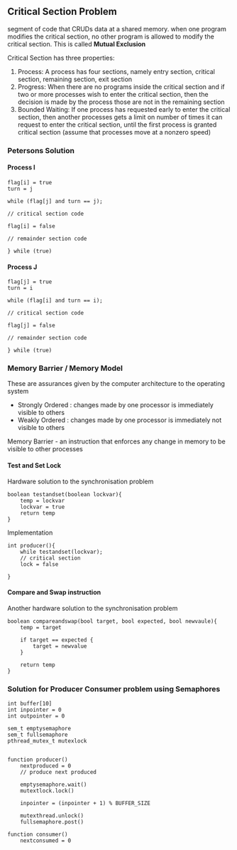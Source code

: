 ## Critical Section Problem
segment of code that CRUDs data at a shared memory. when one program modifies the critical section, no other program is allowed to modify the critical section. This is called **Mutual Exclusion**

Critical Section has three properties:
1. Process: A process has four sections, namely entry section, critical section, remaining section, exit section
2. Progress: When there are no programs inside the critical section and if two or more processes wish to enter the critical section, then the decision is made by the process those are not in the remaining section
3. Bounded Waiting: If one process has requested early to enter the critical section, then another processes gets a  limit on number of times it can request to enter the critical section, until the first process is granted critical section (assume that processes move at a nonzero speed)

### Petersons Solution

#### Process I
```
flag[i] = true
turn = j

while (flag[j] and turn == j);

// critical section code

flag[i] = false

// remainder section code

} while (true)
```

#### Process J
```
flag[j] = true
turn = i

while (flag[i] and turn == i);

// critical section code

flag[j] = false

// remainder section code

} while (true)
```

### Memory Barrier / Memory Model 
These are assurances given by the computer architecture to the operating system
- Strongly Ordered : changes made by one processor is immediately visible to others
- Weakly Ordered : changes made by one processor is immediately not visible to others

Memory Barrier - an instruction that enforces any change in memory to be visible to other processes

#### Test and Set Lock

Hardware solution to the synchronisation problem

```
boolean testandset(boolean lockvar){
	temp = lockvar
	lockvar = true
	return temp
}
```

Implementation
```
int producer(){
	while testandset(lockvar);
	// critical section
	lock = false
	
}
```

#### Compare and Swap instruction

Another hardware solution to the synchronisation problem

```
boolean compareandswap(bool target, bool expected, bool newvaule){
	temp = target
	
	if target == expected {
		target = newvalue
	}
	
	return temp
}
```

### Solution for Producer Consumer problem using Semaphores

```
int buffer[10]
int inpointer = 0
int outpointer = 0

sem_t emptysemaphore
sem_t fullsemaphore
pthread_mutex_t mutexlock


function producer()
	nextproduced = 0
	// produce next produced 

	emptysemaphore.wait()
	mutextlock.lock()

	inpointer = (inpointer + 1) % BUFFER_SIZE

	mutexthread.unlock()
	fullsemaphore.post()

function consumer()
	nextconsumed = 0

	
```